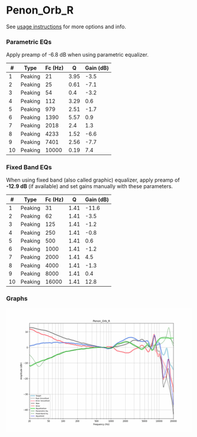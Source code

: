 # Penon_Orb_R
See [usage instructions](https://github.com/jaakkopasanen/AutoEq#usage) for more options and info.

### Parametric EQs
Apply preamp of -6.8 dB when using parametric equalizer.

|   # | Type    |   Fc (Hz) |    Q |   Gain (dB) |
|-----|---------|-----------|------|-------------|
|   1 | Peaking |        21 | 3.95 |        -3.5 |
|   2 | Peaking |        25 | 0.61 |        -7.1 |
|   3 | Peaking |        54 | 0.4  |        -3.2 |
|   4 | Peaking |       112 | 3.29 |         0.6 |
|   5 | Peaking |       979 | 2.51 |        -1.7 |
|   6 | Peaking |      1390 | 5.57 |         0.9 |
|   7 | Peaking |      2018 | 2.4  |         1.3 |
|   8 | Peaking |      4233 | 1.52 |        -6.6 |
|   9 | Peaking |      7401 | 2.56 |        -7.7 |
|  10 | Peaking |     10000 | 0.19 |         7.4 |

### Fixed Band EQs
When using fixed band (also called graphic) equalizer, apply preamp of **-12.9 dB** (if available) and set gains manually with these parameters.

|   # | Type    |   Fc (Hz) |    Q |   Gain (dB) |
|-----|---------|-----------|------|-------------|
|   1 | Peaking |        31 | 1.41 |       -11.6 |
|   2 | Peaking |        62 | 1.41 |        -3.5 |
|   3 | Peaking |       125 | 1.41 |        -1.2 |
|   4 | Peaking |       250 | 1.41 |        -0.8 |
|   5 | Peaking |       500 | 1.41 |         0.6 |
|   6 | Peaking |      1000 | 1.41 |        -1.2 |
|   7 | Peaking |      2000 | 1.41 |         4.5 |
|   8 | Peaking |      4000 | 1.41 |        -1.3 |
|   9 | Peaking |      8000 | 1.41 |         0.4 |
|  10 | Peaking |     16000 | 1.41 |        12.8 |

### Graphs
![](./Penon_Orb_R.png)
